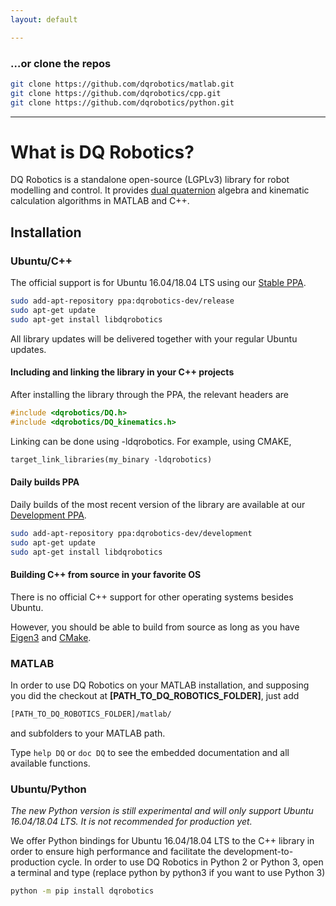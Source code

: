 ```yaml
---
layout: default

---
```


### …or clone the repos

```bash
git clone https://github.com/dqrobotics/matlab.git
git clone https://github.com/dqrobotics/cpp.git
git clone https://github.com/dqrobotics/python.git
```

<hr />

# What is DQ Robotics?

DQ Robotics is a standalone open-source (LGPLv3) library for robot modelling and control. It provides [dual quaternion](http://en.wikipedia.org/wiki/Dual_quaternion) algebra and kinematic calculation algorithms in MATLAB and C++.

## Installation

### Ubuntu/C++

The official support is for Ubuntu 16.04/18.04 LTS using our [Stable PPA](https://launchpad.net/~dqrobotics-dev/+archive/ubuntu/release).

```bash
sudo add-apt-repository ppa:dqrobotics-dev/release
sudo apt-get update
sudo apt-get install libdqrobotics
```

All library updates will be delivered together with your regular Ubuntu updates.

#### Including and linking the library in your C++ projects

After installing the library through the PPA, the relevant headers are

```cpp
#include <dqrobotics/DQ.h>
#include <dqrobotics/DQ_kinematics.h>
```

Linking can be done using -ldqrobotics. For example, using CMAKE, 

```makefile
target_link_libraries(my_binary -ldqrobotics)
```
#### Daily builds PPA

Daily builds of the most recent version of the library are available at our [Development PPA](https://launchpad.net/~dqrobotics-dev/+archive/ubuntu/development).

```bash
sudo add-apt-repository ppa:dqrobotics-dev/development
sudo apt-get update
sudo apt-get install libdqrobotics
```

#### Building C++ from source in your favorite OS

There is no official C++ support for other operating systems besides Ubuntu.

However, you should be able to build from source as long as you have [Eigen3](http://eigen.tuxfamily.org/index.php?title=Main_Page) and [CMake](https://cmake.org/).

### MATLAB

In order to use DQ Robotics on your MATLAB installation, and supposing you did the checkout at **[PATH_TO_DQ_ROBOTICS_FOLDER]**, just add

```bash
[PATH_TO_DQ_ROBOTICS_FOLDER]/matlab/
```

and subfolders to your MATLAB path.

Type `help DQ` or `doc DQ`  to see the embedded documentation and all available functions.

### Ubuntu/Python

*The new Python version is still experimental and will only support Ubuntu 16.04/18.04 LTS. It is not recommended for production yet.*

We offer Python bindings for Ubuntu 16.04/18.04 LTS to the C++ library in order to ensure high performance and facilitate the development-to-production cycle. In order to use DQ Robotics in Python 2 or Python 3,  open a terminal and type (replace python by python3 if you want to use Python 3)

```bash
python -m pip install dqrobotics
```




